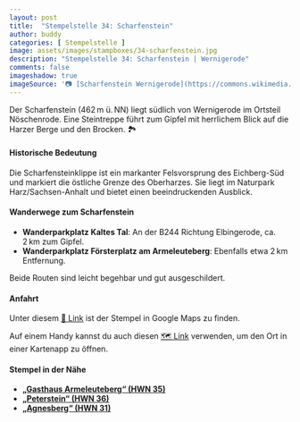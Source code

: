 ```yaml
---
layout: post
title:  "Stempelstelle 34: Scharfenstein"
author: buddy
categories: [ Stempelstelle ]
image: assets/images/stampboxes/34-scharfenstein.jpg
description: "Stempelstelle 34: Scharfenstein | Wernigerode"
comments: false
imageshadow: true
imageSource: '📷 [Scharfenstein Wernigerode](https://commons.wikimedia.org/wiki/File:Scharfenstein_Wernigerode.JPG) von <a href="//commons.wikimedia.org/wiki/User:B.Thomas95" title="User:B.Thomas95">Thomas Binder</a> unter Lizenz [CC BY-SA 4.0](https://creativecommons.org/licenses/by-sa/4.0)'
---
```


Der Scharfenstein (462 m ü. NN) liegt südlich von Wernigerode im Ortsteil Nöschenrode. Eine Steintreppe führt zum Gipfel mit herrlichem Blick auf die Harzer Berge und den Brocken. 🏞️

#### Historische Bedeutung

Die Scharfensteinklippe ist ein markanter Felsvorsprung des Eichberg-Süd und markiert die östliche Grenze des Oberharzes. Sie liegt im Naturpark Harz/Sachsen-Anhalt und bietet einen beeindruckenden Ausblick.

#### Wanderwege zum Scharfenstein

- **Wanderparkplatz Kaltes Tal**: An der B244 Richtung Elbingerode, ca. 2 km zum Gipfel.
- **Wanderparkplatz Försterplatz am Armeleuteberg**: Ebenfalls etwa 2 km Entfernung.

Beide Routen sind leicht begehbar und gut ausgeschildert.

#### Anfahrt

Unter diesem [📍 Link](https://www.google.com/maps/dir/?api=1&origin=&destination=51.81002%2C%2010.79840) ist der Stempel in Google Maps zu finden.

<div class="android-only">
  Auf einem Handy kannst du auch diesen 
  <a href="geo:51.81002,10.79840">🗺️ Link</a> 
  verwenden, um den Ort in einer Kartenapp zu öffnen.
  <p></p>
</div>

#### Stempel in der Nähe

- [**„Gasthaus Armeleuteberg“ (HWN 35)**](/stempelstelle-35-gasthaus-armeleuteberg)
- [**„Peterstein“ (HWN 36)**](/stempelstelle-36-peterstein)
- [**„Agnesberg“ (HWN 31)**](/stempelstelle-31-agnesberg)
